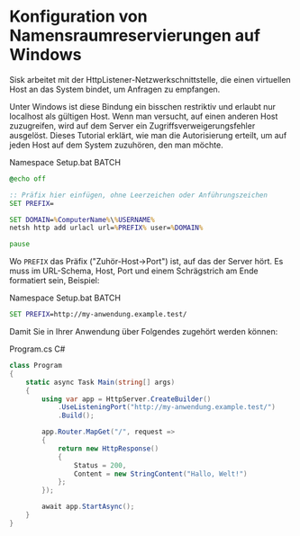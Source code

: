 # Konfiguration von Namensraumreservierungen auf Windows

Sisk arbeitet mit der HttpListener-Netzwerkschnittstelle, die einen virtuellen Host an das System bindet, um Anfragen zu empfangen.

Unter Windows ist diese Bindung ein bisschen restriktiv und erlaubt nur localhost als gültigen Host. Wenn man versucht, auf einen anderen Host zuzugreifen, wird auf dem Server ein Zugriffsverweigerungsfehler ausgelöst. Dieses Tutorial erklärt, wie man die Autorisierung erteilt, um auf jeden Host auf dem System zuzuhören, den man möchte.

<div class="script-header">
    <span>
        Namespace Setup.bat
    </span>
    <span>
        BATCH
    </span>
</div>

```bat
@echo off

:: Präfix hier einfügen, ohne Leerzeichen oder Anführungszeichen
SET PREFIX=

SET DOMAIN=%ComputerName%\%USERNAME%
netsh http add urlacl url=%PREFIX% user=%DOMAIN%

pause
```

Wo `PREFIX` das Präfix ("Zuhör-Host->Port") ist, auf das der Server hört. Es muss im URL-Schema, Host, Port und einem Schrägstrich am Ende formatiert sein, Beispiel:

<div class="script-header">
    <span>
        Namespace Setup.bat
    </span>
    <span>
        BATCH
    </span>
</div>

```bat
SET PREFIX=http://my-anwendung.example.test/
```

Damit Sie in Ihrer Anwendung über Folgendes zugehört werden können:

<div class="script-header">
    <span>
        Program.cs
    </span>
    <span>
        C#
    </span>
</div>

```csharp
class Program
{
    static async Task Main(string[] args)
    {
        using var app = HttpServer.CreateBuilder()
            .UseListeningPort("http://my-anwendung.example.test/")
            .Build();

        app.Router.MapGet("/", request =>
        {
            return new HttpResponse()
            {
                Status = 200,
                Content = new StringContent("Hallo, Welt!")
            };
        });

        await app.StartAsync();
    }
}
```